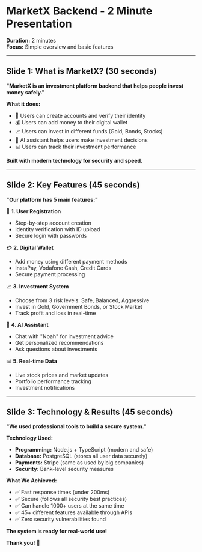 # MarketX Backend - 2 Minute Presentation

**Duration:** 2 minutes  
**Focus:** Simple overview and basic features  

---

## Slide 1: What is MarketX? (30 seconds)
**"MarketX is an investment platform backend that helps people invest money safely."**

**What it does:**
- 📱 Users can create accounts and verify their identity
- 💰 Users can add money to their digital wallet
- 📈 Users can invest in different funds (Gold, Bonds, Stocks)
- 🤖 AI assistant helps users make investment decisions
- 📊 Users can track their investment performance

**Built with modern technology for security and speed.**

---

## Slide 2: Key Features (45 seconds)
**"Our platform has 5 main features:"**

🔐 **1. User Registration**
- Step-by-step account creation
- Identity verification with ID upload
- Secure login with passwords

💳 **2. Digital Wallet**
- Add money using different payment methods
- InstaPay, Vodafone Cash, Credit Cards
- Secure payment processing

📈 **3. Investment System**
- Choose from 3 risk levels: Safe, Balanced, Aggressive
- Invest in Gold, Government Bonds, or Stock Market
- Track profit and loss in real-time

🤖 **4. AI Assistant**
- Chat with "Noah" for investment advice
- Get personalized recommendations
- Ask questions about investments

📊 **5. Real-time Data**
- Live stock prices and market updates
- Portfolio performance tracking
- Investment notifications

---

## Slide 3: Technology & Results (45 seconds)
**"We used professional tools to build a secure system."**

**Technology Used:**
- **Programming:** Node.js + TypeScript (modern and safe)
- **Database:** PostgreSQL (stores all user data securely)
- **Payments:** Stripe (same as used by big companies)
- **Security:** Bank-level security measures

**What We Achieved:**
- ✅ Fast response times (under 200ms)
- ✅ Secure (follows all security best practices)
- ✅ Can handle 1000+ users at the same time
- ✅ 45+ different features available through APIs
- ✅ Zero security vulnerabilities found

**The system is ready for real-world use!**

**Thank you!** 🎉 